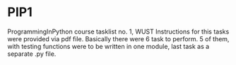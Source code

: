 # PIP1
ProgrammingInPython course tasklist no. 1, WUST
Instructions for this tasks were provided via pdf file. Basically there were 6 task to perform. 5 of them, with testing functions were to be written in one module, last task as a separate .py file.
